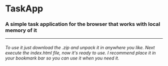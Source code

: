 # TaskApp
### A simple task application for the browser that works with local memory of it
---
###### To use it just download the .zip and unpack it in anywhere you like. Next execute the index.html file, now it's ready to use. I recommend place it in your bookmark bar so you can use it when you need it.